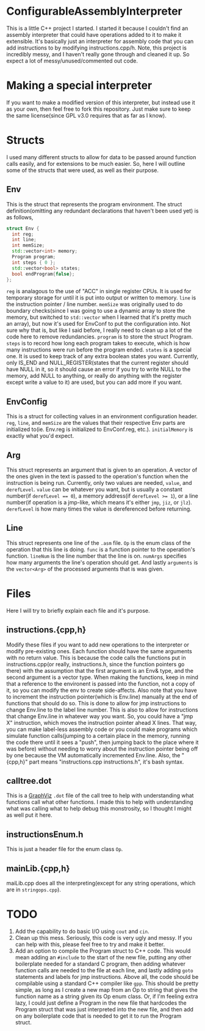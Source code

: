 # ConfigurableAssemblyInterpreter
This is a little C++ project I started. I started it because I couldn't find an assembly interpreter that could have operations added to it to make it extensible. It's basically just an interpreter for assembly code that you can add instructions to by modifying instructions.cpp/h. Note, this project is incredibly messy, and I haven't really gone through and cleaned it up. So expect a lot of messy/unused/commented out code.

# Making a special interpreter
If you want to make a modified version of this interpreter, but instead use it as your own, then feel free to fork this repository. Just make sure to keep the same license(since GPL v3.0 requires that as far as I know).

# Structs
I used many different structs to allow for data to be passed around function calls easily, and for extensions to be much easier. So, here I will outline some of the structs that were used, as well as their purpose.
## Env
This is the struct that represents the program environment. The struct definition(omitting any redundant declarations that haven't been used yet) is as follows,
```C++
struct Env {
  int reg;
  int line;
  int memSize;
  std::vector<int> memory;
  Program program;
  int steps { 0 };
  std::vector<bool> states;
  bool endProgram{false};
};
```
`reg` is analagous to the use of "ACC" in single register CPUs. It is used for temporary storage for until it is put into output or written to memory. `line` is the instruction pointer / line number. `memSize` was originally used to do boundary checks(since I was going to use a dynamic array to store the memory, but switched to `std::vector` when I learned that it's pretty much an array), but now it's used for EnvConf to put the configuration into. Not sure why that is, but like I said before, I really need to clean up a lot of the code here to remove redundancies. `program` is to store the struct Program. `steps` is to record how long each program takes to execute, which is how many instructions were run before the program ended. `states` is a special one. It is used to keep track of any extra boolean states you want. Currently, only IS_END and NULL_REGISTER(states that the current register should have NULL in it, so it should cause an error if you try to write NULL to the memory, add NULL to anything, or really do anything with the register except write a value to it) are used, but you can add more if you want.

## EnvConfig
This is a struct for collecting values in an environment configuration header. `reg`, `line`, and `memSize` are the values that their respective Env parts are initialized to(ie. Env.reg is initialized to EnvConf.reg, etc.). `initialMemory` is exactly what you'd expect.

## Arg
This struct represents an argument that is given to an operation. A vector of the ones given in the text is passed to the operation's function when the instruction is being run. Currently, only two values are needed, `value`, and `derefLevel`. `value` can be whatever you want, but is usually a constant number(if `derefLevel == 0`), a memory address(if `derefLevel >= 1`), or a line number(if operation is a jmp-like, which means it's either `jmp`, `jiz`, or `jlz`). `derefLevel` is how many times the value is dereferenced before returning. 

## Line
This struct represents one line of the `.asm` file. `Op` is the enum class of the operation that this line is doing. `func` is a function pointer to the operation's function. `lineNum` is the line number that the line is on. `numArgs` specifies how many arguments the line's operation should get. And lastly `arguments` is the `vector<Arg>` of the processed arguments that is was given. 

# Files
Here I will try to briefly explain each file and it's purpose.
## instructions.{cpp,h}
Modify these files if you want to add new operations to the interpreter or modify pre-existing ones. Each function should have the same arguments with no return value. This is because the code calls the functions put in instructions.cpp(or really, instructions.h, since the function pointers go there) with the assumption that the first argument is an Env& type, and the second argument is a vector<Arg> type. When making the functions, keep in mind that a reference to the environent is passed into the function, not a copy of it, so you can modify the env to create side-affects. Also note that you have to increment the instruction pointer(which is Env.line) manually at the end of functions that should do so. This is done to allow for jmp instructions to change Env.line to the label line number. This is also to allow for instructions that change Env.line in whatever way you want. So, you could have a "jmp X" instruction, which moves the instruction pointer ahead X lines. That way, you can make label-less assembly code or you could make programs which simulate function calls(jumping to a certain place in the memory, running the code there until it sees a "push", then jumping back to the place where it was before) without needing to worry about the instruction pointer being off by one because the VM automatically incremented Env.line. Also, the "{cpp,h}" part means "instructions.cpp instructions.h", it's bash syntax.

## calltree.dot
This is a [GraphViz](https://graphviz.org) `.dot` file of the call tree to help with understanding what functions call what other functions. I made this to help with understanding what was calling what to help debug this monstrosity, so I thought I might as well put it here.

## instructionsEnum.h
This is just a header file for the enum class `Op`.

## mainLib.{cpp,h}
maiLib.cpp does all the interpreting(except for any string operations, which are in `stringops.cpp`). 

# TODO
1. Add the capability to do basic I/O using `cout` and `cin`.
2. Clean up this mess. Seriously, this code is very ugly and messy. If you can help with this, please feel free to try and make it better.
3. Add an option to compile the Program struct to C++ code. This would mean adding an `#include` to the start of the new file, putting any other boilerplate needed for a standard C program, then adding whatever function calls are needed to the file at each line, and lastly adding `goto` statements and labels for jmp instructions. Above all, the code should be compilable using a standard C++ compiler like `gpp`. This should be pretty simple, as long as I create a new map from an Op to string that gives the function name as a string given its Op enum class. Or, if I'm feeling extra lazy, I could just define a Program in the new file that hardcodes the Program struct that was just interpreted into the new file, and then add on any boilerplate code that is needed to get it to run the Program struct.




